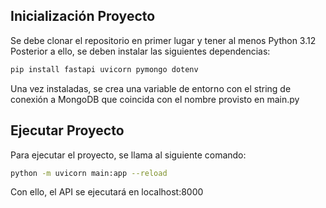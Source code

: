 ## Inicialización Proyecto
Se debe clonar el repositorio en primer lugar y tener al menos Python 3.12
Posterior a ello, se deben instalar las siguientes dependencias:
```bash
pip install fastapi uvicorn pymongo dotenv
```
Una vez instaladas, se crea una variable de entorno con el string de conexión a MongoDB que coincida con el nombre provisto en main.py
## Ejecutar Proyecto
Para ejecutar el proyecto, se llama al siguiente comando:
```bash
python -m uvicorn main:app --reload
```
Con ello, el API se ejecutará en localhost:8000
